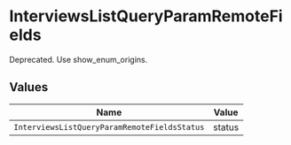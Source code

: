 # InterviewsListQueryParamRemoteFields

Deprecated. Use show_enum_origins.


## Values

| Name                                         | Value                                        |
| -------------------------------------------- | -------------------------------------------- |
| `InterviewsListQueryParamRemoteFieldsStatus` | status                                       |